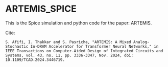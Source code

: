 # ARTEMIS_SPICE
This is the Spice simulation and python code for the paper: ARTEMIS.

Cite:

    S. Afifi, I. Thakkar and S. Pasricha, "ARTEMIS: A Mixed Analog-Stochastic In-DRAM Accelerator for Transformer Neural Networks," in IEEE Transactions on Computer-Aided Design of Integrated Circuits and Systems, vol. 43, no. 11, pp. 3336-3347, Nov. 2024, doi: 10.1109/TCAD.2024.3446719.

